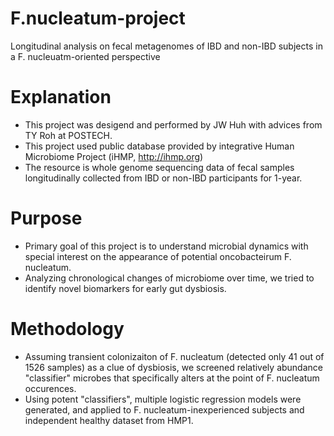 # F.nucleatum-project
Longitudinal analysis on fecal metagenomes of IBD and non-IBD subjects in a F. nucleuatm-oriented perspective


# Explanation
- This project was desigend and performed by JW Huh with advices from TY Roh at POSTECH.
- This project used public database provided by integrative Human Microbiome Project (iHMP, http://ihmp.org)
- The resource is whole genome sequencing data of fecal samples longitudinally collected from IBD or non-IBD participants for 1-year.


# Purpose
- Primary goal of this project is to understand microbial dynamics with special interest on the appearance of potential oncobacteirum F. nucleatum.
- Analyzing chronological changes of microbiome over time, we tried to identify novel biomarkers for early gut dysbiosis.


# Methodology
- Assuming transient colonizaiton of F. nucleatum (detected only 41 out of 1526 samples) as a clue of dysbiosis, we screened relatively abundance "classifier" microbes that specifically alters at the point of F. nucleatum occurences.
- Using potent "classifiers", multiple logistic regression models were generated, and applied to F. nucleatum-inexperienced subjects and independent healthy dataset from HMP1.
